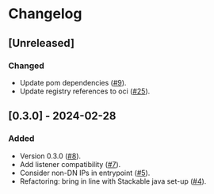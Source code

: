 # Changelog

## [Unreleased]

### Changed

- Update pom dependencies ([#9]).
- Update registry references to oci ([#25]).

[#9]: https://github.com/stackabletech/hdfs-topology-provider/pull/9
[#25]: https://github.com/stackabletech/hdfs-topology-provider/pull/25

## [0.3.0] - 2024-02-28

### Added

- Version 0.3.0 ([#8]).
- Add listener compatibility ([#7]).
- Consider non-DN IPs in entrypoint ([#5]).
- Refactoring: bring in line with Stackable java set-up ([#4]).

[#4]: https://github.com/stackabletech/hdfs-topology-provider/pull/4
[#5]: https://github.com/stackabletech/hdfs-topology-provider/pull/5
[#7]: https://github.com/stackabletech/hdfs-topology-provider/pull/7
[#8]: https://github.com/stackabletech/hdfs-topology-provider/pull/8

